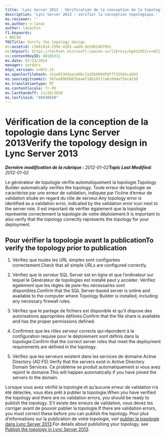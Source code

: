 ```yaml
---
title: 'Lync Server 2013 : Vérification de la conception de la topologie'
description: 'Lync Server 2013 : vérifier la conception topologique.'
ms.reviewer: ''
ms.author: v-lanac
author: lanachin
f1.keywords:
- NOCSH
TOCTitle: Verify the topology design
ms:assetid: c1b61814-239e-4101-aab0-de3db1d8793c
ms:mtpsurl: https://technet.microsoft.com/en-us/library/Gg412951(v=OCS.15)
ms:contentKeyID: 48185311
ms.date: 07/23/2014
manager: serdars
mtps_version: v=OCS.15
ms.openlocfilehash: cb1e65343aacddbc11d3b909dfdff715503cab93
ms.sourcegitcommit: 36fee89bb887bea4f18b19f17a8c69daf5bc423d
ms.translationtype: MT
ms.contentlocale: fr-FR
ms.lasthandoff: 11/26/2020
ms.locfileid: "49438910"
---
```

# <a name="verify-the-topology-design-in-lync-server-2013"></a><span data-ttu-id="3b7c4-103">Vérification de la conception de la topologie dans Lync Server 2013</span><span class="sxs-lookup"><span data-stu-id="3b7c4-103">Verify the topology design in Lync Server 2013</span></span>

<div data-xmlns="http://www.w3.org/1999/xhtml">

<div class="topic" data-xmlns="http://www.w3.org/1999/xhtml" data-msxsl="urn:schemas-microsoft-com:xslt" data-cs="https://msdn.microsoft.com/">

<div data-asp="https://msdn2.microsoft.com/asp">



</div>

<div id="mainSection">

<div id="mainBody"><span data-ttu-id="3b7c4-104">

<span> </span></span><span class="sxs-lookup"><span data-stu-id="3b7c4-104">

<span> </span></span></span>

<span data-ttu-id="3b7c4-105">_**Dernière modification de la rubrique :** 2012-01-02_</span><span class="sxs-lookup"><span data-stu-id="3b7c4-105">_**Topic Last Modified:** 2012-01-02_</span></span>

<span data-ttu-id="3b7c4-106">Le générateur de topologie vérifie automatiquement la topologie.</span><span class="sxs-lookup"><span data-stu-id="3b7c4-106">Topology Builder automatically verifies the topology.</span></span> <span data-ttu-id="3b7c4-107">Toute erreur de topologie se caractérise par une erreur de validation, indiquée par l’icône d’erreur de validation située en regard du rôle de serveur.</span><span class="sxs-lookup"><span data-stu-id="3b7c4-107">Any topology error is identified as a validation error, indicated by the validation error icon next to the server role.</span></span> <span data-ttu-id="3b7c4-108">Il est important de vérifier également que la topologie représente correctement la topologie de votre déploiement.</span><span class="sxs-lookup"><span data-stu-id="3b7c4-108">It is important to also verify that the topology correctly represents the topology for your deployment.</span></span>

<div>

## <a name="to-verify-the-topology-prior-to-publication"></a><span data-ttu-id="3b7c4-109">Pour vérifier la topologie avant la publication</span><span class="sxs-lookup"><span data-stu-id="3b7c4-109">To verify the topology prior to publication</span></span>

1.  <span data-ttu-id="3b7c4-110">Vérifiez que toutes les URL simples sont configurées correctement.</span><span class="sxs-lookup"><span data-stu-id="3b7c4-110">Check that all simple URLs are configured correctly.</span></span>

2.  <span data-ttu-id="3b7c4-111">Vérifiez que le serveur SQL Server est en ligne et que l’ordinateur sur lequel le Générateur de topologies est installé peut y accéder. Vérifiez également que les règles de pare-feu nécessaires sont disponibles.</span><span class="sxs-lookup"><span data-stu-id="3b7c4-111">Confirm that the SQL Server-based server is online and available to the computer where Topology Builder is installed, including any necessary firewall rules.</span></span>

3.  <span data-ttu-id="3b7c4-112">Vérifiez que le partage de fichiers est disponible et qu’il dispose des autorisations appropriées définies.</span><span class="sxs-lookup"><span data-stu-id="3b7c4-112">Confirm that the file share is available and has the proper permissions defined.</span></span>

4.  <span data-ttu-id="3b7c4-113">Confirmez que les rôles serveur corrects qui répondent à la configuration requise pour le déploiement sont définis dans la topologie.</span><span class="sxs-lookup"><span data-stu-id="3b7c4-113">Confirm that the correct server roles that meet the deployment requirements are defined in the topology.</span></span>

5.  <span data-ttu-id="3b7c4-114">Vérifiez que les serveurs existent dans les services de domaine Active Directory (AD FS).</span><span class="sxs-lookup"><span data-stu-id="3b7c4-114">Verify that the servers exist in Active Directory Domain Services.</span></span> <span data-ttu-id="3b7c4-115">Ce problème se produit automatiquement si vous avez rejoint le domaine.</span><span class="sxs-lookup"><span data-stu-id="3b7c4-115">This will happen automatically if you have joined the servers to the domain.</span></span>

<span data-ttu-id="3b7c4-116">Lorsque vous avez vérifié la topologie et qu’aucune erreur de validation n’a été détectée, vous êtes prêt à publier la topologie.</span><span class="sxs-lookup"><span data-stu-id="3b7c4-116">When you have verified the topology and there are no validation errors, you should be ready to publish the topology.</span></span> <span data-ttu-id="3b7c4-117">S’il existe des erreurs de validation, vous devez les corriger avant de pouvoir publier la topologie.</span><span class="sxs-lookup"><span data-stu-id="3b7c4-117">If there are validation errors, you must correct these before you can publish the topology.</span></span> <span data-ttu-id="3b7c4-118">Pour plus d’informations sur la publication de votre topologie, voir [publier la topologie dans Lync Server 2013](lync-server-2013-publish-the-topology.md).</span><span class="sxs-lookup"><span data-stu-id="3b7c4-118">For details about publishing your topology, see [Publish the topology in Lync Server 2013](lync-server-2013-publish-the-topology.md).</span></span>

<span data-ttu-id="3b7c4-119"></div>

</div>

<span> </span>

</div>

</div>

</span><span class="sxs-lookup"><span data-stu-id="3b7c4-119"></div>

</div>

<span> </span>

</div>

</div>

</span></span></div>

